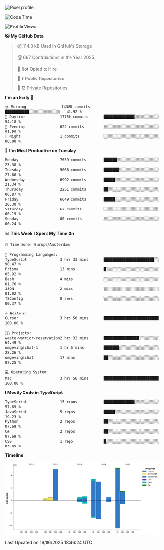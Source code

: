 ![Pixel profile](https://pixel-profile.vercel.app/api/github-stats?username=Atchferox&screen_effect=true&theme=rainbow
)


<!--START_SECTION:waka-->
![Code Time](http://img.shields.io/badge/Code%20Time-712%20hrs%2044%20mins-blue)

![Profile Views](http://img.shields.io/badge/Profile%20Views-0-blue)

**🐱 My GitHub Data** 

> 📦 114.3 kB Used in GitHub's Storage 
 > 
> 🏆 667 Contributions in the Year 2025
 > 
> 🚫 Not Opted to Hire
 > 
> 📜 8 Public Repositories 
 > 
> 🔑 12 Private Repositories 
 > 
**I'm an Early 🐤** 

```text
🌞 Morning                14388 commits       ███████████░░░░░░░░░░░░░░   43.92 % 
🌆 Daytime                17750 commits       ██████████████░░░░░░░░░░░   54.18 % 
🌃 Evening                622 commits         ░░░░░░░░░░░░░░░░░░░░░░░░░   01.90 % 
🌙 Night                  1 commits           ░░░░░░░░░░░░░░░░░░░░░░░░░   00.00 % 
```
📅 **I'm Most Productive on Tuesday** 

```text
Monday                   7659 commits        ██████░░░░░░░░░░░░░░░░░░░   23.38 % 
Tuesday                  9068 commits        ███████░░░░░░░░░░░░░░░░░░   27.68 % 
Wednesday                6992 commits        █████░░░░░░░░░░░░░░░░░░░░   21.34 % 
Thursday                 2251 commits        ██░░░░░░░░░░░░░░░░░░░░░░░   06.87 % 
Friday                   6649 commits        █████░░░░░░░░░░░░░░░░░░░░   20.30 % 
Saturday                 62 commits          ░░░░░░░░░░░░░░░░░░░░░░░░░   00.19 % 
Sunday                   80 commits          ░░░░░░░░░░░░░░░░░░░░░░░░░   00.24 % 
```


📊 **This Week I Spent My Time On** 

```text
🕑︎ Time Zone: Europe/Amsterdam

💬 Programming Languages: 
TypeScript               3 hrs 33 mins       ███████████████████████░░   90.47 % 
Prisma                   13 mins             █░░░░░░░░░░░░░░░░░░░░░░░░   05.92 % 
Bash                     4 mins              ░░░░░░░░░░░░░░░░░░░░░░░░░   01.76 % 
JSON                     2 mins              ░░░░░░░░░░░░░░░░░░░░░░░░░   01.02 % 
TSConfig                 0 secs              ░░░░░░░░░░░░░░░░░░░░░░░░░   00.37 % 

🔥 Editors: 
Cursor                   3 hrs 56 mins       █████████████████████████   100.00 % 

🐱‍💻 Projects: 
waste-warrior-reservation2 hrs 32 mins       ████████████████░░░░░░░░░   64.49 % 
omgevingschat-1          1 hr 6 mins         ███████░░░░░░░░░░░░░░░░░░   28.26 % 
omgevingschat            17 mins             ██░░░░░░░░░░░░░░░░░░░░░░░   07.25 % 

💻 Operating System: 
Mac                      3 hrs 56 mins       █████████████████████████   100.00 % 
```

**I Mostly Code in TypeScript** 

```text
TypeScript               15 repos            ██████████████░░░░░░░░░░░   57.69 % 
JavaScript               5 repos             █████░░░░░░░░░░░░░░░░░░░░   19.23 % 
Python                   2 repos             ██░░░░░░░░░░░░░░░░░░░░░░░   07.69 % 
C#                       2 repos             ██░░░░░░░░░░░░░░░░░░░░░░░   07.69 % 
CSS                      1 repo              █░░░░░░░░░░░░░░░░░░░░░░░░   03.85 % 
```



**Timeline**

![Lines of Code chart](https://raw.githubusercontent.com/Atchferox/Atchferox/main/assets/bar_graph.png)


 Last Updated on 19/06/2025 18:46:24 UTC
<!--END_SECTION:waka-->

